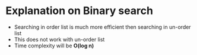 # Explanation on Binary search
- Searching in order list is much more efficient then searching in un-order list
- This does not work with un-order list
- Time complexity will be **O(log n)**